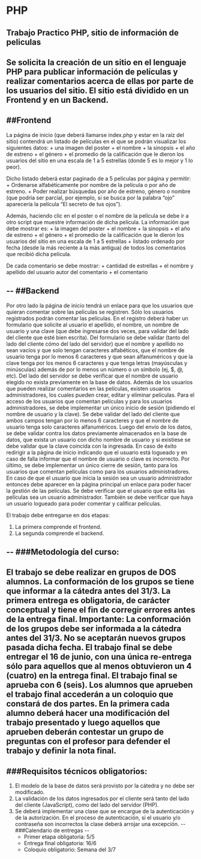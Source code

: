 # PHP
Trabajo Practico PHP, sitio de información de peliculas
--
Se solicita la creación de un sitio en el lenguaje PHP para publicar información de películas y realizar comentarios acerca de ellas por parte de los usuarios del sitio.
El sitio está dividido en un Frontend y en un Backend.
--

##Frontend
--
La página de inicio (que deberá llamarse index.php y estar en la raíz del sitio) contendrá un listado de películas en el que se podrán visualizar los siguientes datos:
	+ una imagen del poster
	+ el nombre
	+ la sinopsis
	+ el año de estreno
	+ el género
	+ el promedio de la calificación que le dieron los usuarios del sitio en una escala de 1 a 5 estrellas (donde 5 es lo mejor y 1 lo peor).

Dicho listado deberá estar paginado de a 5 películas por página y permitir:
	+ Ordenarse alfabéticamente por nombre de la película o por año de estreno.
	+ Poder realizar búsquedas por año de estreno, género o nombre (que podría ser parcial, por ejemplo, si se busca por la palabra “ojo” aparecería la película “El secreto de tus ojos”).

Además, haciendo clic en el poster o el nombre de la película se debe ir a otro script que muestre información de dicha película.
La información que debe mostrar es:
	+ la imagen del poster
	+ el nombre
	+ la sinopsis
	+ el año de estreno
	+ el género
	+ el promedio de la calificación que le dieron los usuarios del sitio en una escala de 1 a 5 estrellas
	+ listado ordenado por fecha (desde la más reciente a la más antigua) de todos los comentarios que recibió dicha película.

De cada comentario se debe mostrar:
	+ cantidad de estrellas
	+ el nombre y apellido del usuario autor del comentario
	+ el comentario

--
##Backend
--
Por otro lado la página de inicio tendrá un enlace para que los usuarios que quieran comentar sobre las películas se registren.
Sólo los usuarios registrados podrán comentar las películas.
En el registro deberá haber un formulario que solicite al usuario el apellido, el nombre, un nombre de usuario y una clave (que debe ingresarse dos veces, para validar del lado del cliente que esté bien escrita).
Del formulario se debe validar (tanto del lado del cliente cómo del lado del servidor) que el nombre y apellido no sean vacíos y que solo tengan caracteres alfabéticos, que el nombre de usuario tenga por lo menos 6 caracteres y que sean alfanuméricos y que la clave tenga por los menos 6 caracteres y que tenga letras (mayúsculas y minúsculas) además de por lo menos un número o un símbolo (ej, $, @, etc).
Del lado del servidor se debe verificar que el nombre de usuario elegido no exista previamente en la base de datos.
Además de los usuarios que pueden realizar comentarios en las películas, existen usuarios administradores, los cuales pueden crear, editar y eliminar películas.
Para el acceso de los usuarios que comentan películas y para los usuarios administradores, se debe implementar un único inicio de sesión (pidiendo el nombre de usuario y la clave).
Se debe validar del lado del cliente que ambos campos tengan por lo menos 6 caracteres y que el nombre de usuario tenga solo caracteres
alfanuméricos.
Luego del envío de los datos, se debe validar contra los datos previamente almacenados en la base de datos, que exista un usuario con dicho nombre de usuario y si existiese se debe validar que la clave coincida con la ingresada.
En caso de éxito redirigir a la página de inicio indicando que el usuario está logueado y en caso de falla informar que el nombre de usuario o clave es incorrecto.
Por último, se debe implementar un único cierre de sesión, tanto para los usuarios que comentan películas como para los usuarios administradores.
En caso de que el usuario que inicia la sesión sea un usuario administrador entonces debe aparecer en la página principal un enlace para poder hacer la gestión de las películas.
Se debe verificar que el usuario que edita las películas sea un usuario administrador.
También se debe verificar que haya un usuario logueado para poder comentar y calificar películas.

El trabajo debe entregarse en dos etapas:
1. La primera comprende el frontend.
2. La segunda comprende el backend.

--
###Metodología del curso:
--
El trabajo se debe realizar en grupos de DOS alumnos.
La conformación de los grupos se tiene que informar a la cátedra antes del 31/3.
La primera entrega es obligatoria, de carácter conceptual y tiene el fin de corregir errores antes de la entrega final.
Importante: La conformación de los grupos debe ser informada a la cátedra antes del 31/3.
No se aceptarán nuevos grupos pasada dicha fecha.
El trabajo final se debe entregar el 16 de junio, con una única re-entrega sólo para aquellos que al menos obtuvieron un 4 (cuatro) en la entrega final.
El trabajo final se aprueba con 6 (seis).
Los alumnos que aprueben el trabajo final accederán a un coloquio que constará de dos partes.
En la primera cada alumno deberá hacer una modificación del trabajo presentado y luego aquellos que aprueben deberán contestar un grupo de preguntas con el profesor para defender el trabajo y definir la nota final.
--
###Requisitos técnicos obligatorios:
--
1. El modelo de la base de datos será provisto por la cátedra y no debe ser modificado.
2. La validación de los datos ingresados por el cliente será tanto del lado del cliente (JavaScript), como del lado del servidor (PHP).
3. Se deberá implementar una clase que se encargue de la autenticación y de la autorización. En el proceso de autenticación, si el usuario y/o contraseña son incorrectos la clase deberá arrojar una excepción.
--
###Calendario de entregas
--
	+ Primer etapa obligatoria: 5/5
	+ Entrega final obligatoria: 16/6
	+ Coloquio obligatorio: Semana del 3/7

